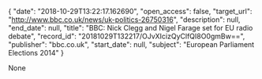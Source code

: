 {
  "date": "2018-10-29T13:22:17.162690", 
  "open_access": false, 
  "target_url": "http://www.bbc.co.uk/news/uk-politics-26750316", 
  "description": null, 
  "end_date": null, 
  "title": "BBC:  Nick Clegg and Nigel Farage set for EU radio debate", 
  "record_id": "20181029T132217/OJvXIcizQyClfQI8O0gmBw==", 
  "publisher": "bbc.co.uk", 
  "start_date": null, 
  "subject": "European Parliament Elections 2014"
}

None